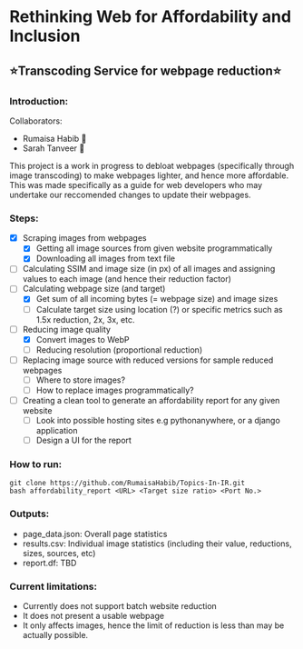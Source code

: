 
# Rethinking Web for Affordability and Inclusion
## ⭐Transcoding Service for webpage reduction⭐

### Introduction:
Collaborators:
 - Rumaisa Habib 🐸
 - Sarah Tanveer 🌻

This project is a work in progress to debloat webpages (specifically through image transcoding) to make webpages lighter, and hence more affordable. This was made specifically as a guide for web developers who may undertake our reccomended changes to update their webpages.

### Steps:
 - [x] Scraping images from webpages 
	 - [x] Getting all image sources from given website programmatically
	 - [x] Downloading all images from text file
 - [ ] Calculating SSIM and image size (in px) of all images and assigning values to each image (and hence their reduction factor)
 - [ ] Calculating webpage size (and target)
	 - [x] Get sum of all incoming bytes (= webpage size) and image sizes
	 - [ ] Calculate target size using location (?) or specific metrics such as 1.5x reduction, 2x, 3x, etc.
 - [ ] Reducing image quality
	 - [x] Convert images to WebP
	 - [ ] Reducing resolution (proportional reduction)
 - [ ] Replacing image source with reduced versions for sample reduced webpages
	 - [ ] Where to store images?
	 - [ ] How to replace images programmatically?
 - [ ] Creating a clean tool to generate an affordability report for any given website
	 - [ ] Look into possible hosting sites e.g pythonanywhere, or a django application
	 - [ ] Design a UI for the report 

### How to run:
```
git clone https://github.com/RumaisaHabib/Topics-In-IR.git
bash affordability_report <URL> <Target size ratio> <Port No.>
```

### Outputs:
- page_data.json: Overall page statistics
- results.csv: Individual image statistics (including their value, reductions, sizes, sources, etc)
- report.df: TBD

### Current limitations:
- Currently does not support batch website reduction
- It does not present a usable webpage
- It only affects images, hence the limit of reduction is less than may be actually possible.
